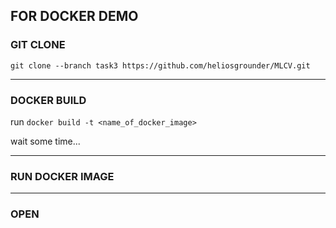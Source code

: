 ## FOR DOCKER DEMO

### GIT CLONE

`git clone --branch task3 https://github.com/heliosgrounder/MLCV.git`

---

### DOCKER BUILD

run `docker build -t <name_of_docker_image>`

wait some time...

---

### RUN DOCKER IMAGE

---

### OPEN 
